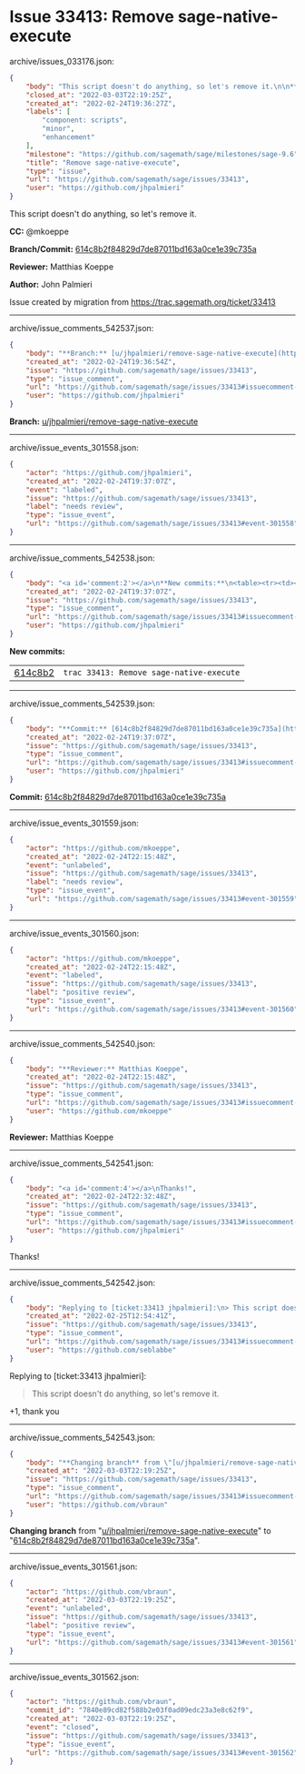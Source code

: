 # Issue 33413: Remove sage-native-execute

archive/issues_033176.json:
```json
{
    "body": "This script doesn't do anything, so let's remove it.\n\n**CC:**  @mkoeppe\n\n**Branch/Commit:** [614c8b2f84829d7de87011bd163a0ce1e39c735a](https://github.com/sagemath/sagetrac-mirror/commit/614c8b2f84829d7de87011bd163a0ce1e39c735a)\n\n**Reviewer:** Matthias Koeppe\n\n**Author:** John Palmieri\n\nIssue created by migration from https://trac.sagemath.org/ticket/33413\n\n",
    "closed_at": "2022-03-03T22:19:25Z",
    "created_at": "2022-02-24T19:36:27Z",
    "labels": [
        "component: scripts",
        "minor",
        "enhancement"
    ],
    "milestone": "https://github.com/sagemath/sage/milestones/sage-9.6",
    "title": "Remove sage-native-execute",
    "type": "issue",
    "url": "https://github.com/sagemath/sage/issues/33413",
    "user": "https://github.com/jhpalmieri"
}
```
This script doesn't do anything, so let's remove it.

**CC:**  @mkoeppe

**Branch/Commit:** [614c8b2f84829d7de87011bd163a0ce1e39c735a](https://github.com/sagemath/sagetrac-mirror/commit/614c8b2f84829d7de87011bd163a0ce1e39c735a)

**Reviewer:** Matthias Koeppe

**Author:** John Palmieri

Issue created by migration from https://trac.sagemath.org/ticket/33413





---

archive/issue_comments_542537.json:
```json
{
    "body": "**Branch:** [u/jhpalmieri/remove-sage-native-execute](https://github.com/sagemath/sagetrac-mirror/tree/u/jhpalmieri/remove-sage-native-execute)",
    "created_at": "2022-02-24T19:36:54Z",
    "issue": "https://github.com/sagemath/sage/issues/33413",
    "type": "issue_comment",
    "url": "https://github.com/sagemath/sage/issues/33413#issuecomment-542537",
    "user": "https://github.com/jhpalmieri"
}
```

**Branch:** [u/jhpalmieri/remove-sage-native-execute](https://github.com/sagemath/sagetrac-mirror/tree/u/jhpalmieri/remove-sage-native-execute)



---

archive/issue_events_301558.json:
```json
{
    "actor": "https://github.com/jhpalmieri",
    "created_at": "2022-02-24T19:37:07Z",
    "event": "labeled",
    "issue": "https://github.com/sagemath/sage/issues/33413",
    "label": "needs review",
    "type": "issue_event",
    "url": "https://github.com/sagemath/sage/issues/33413#event-301558"
}
```



---

archive/issue_comments_542538.json:
```json
{
    "body": "<a id='comment:2'></a>\n**New commits:**\n<table><tr><td><a href=\"https://github.com/sagemath/sagetrac-mirror/commit/614c8b2f84829d7de87011bd163a0ce1e39c735a\">614c8b2</a></td><td><code>trac 33413: Remove sage-native-execute</code></td></tr></table>\n",
    "created_at": "2022-02-24T19:37:07Z",
    "issue": "https://github.com/sagemath/sage/issues/33413",
    "type": "issue_comment",
    "url": "https://github.com/sagemath/sage/issues/33413#issuecomment-542538",
    "user": "https://github.com/jhpalmieri"
}
```

<a id='comment:2'></a>
**New commits:**
<table><tr><td><a href="https://github.com/sagemath/sagetrac-mirror/commit/614c8b2f84829d7de87011bd163a0ce1e39c735a">614c8b2</a></td><td><code>trac 33413: Remove sage-native-execute</code></td></tr></table>




---

archive/issue_comments_542539.json:
```json
{
    "body": "**Commit:** [614c8b2f84829d7de87011bd163a0ce1e39c735a](https://github.com/sagemath/sagetrac-mirror/commit/614c8b2f84829d7de87011bd163a0ce1e39c735a)",
    "created_at": "2022-02-24T19:37:07Z",
    "issue": "https://github.com/sagemath/sage/issues/33413",
    "type": "issue_comment",
    "url": "https://github.com/sagemath/sage/issues/33413#issuecomment-542539",
    "user": "https://github.com/jhpalmieri"
}
```

**Commit:** [614c8b2f84829d7de87011bd163a0ce1e39c735a](https://github.com/sagemath/sagetrac-mirror/commit/614c8b2f84829d7de87011bd163a0ce1e39c735a)



---

archive/issue_events_301559.json:
```json
{
    "actor": "https://github.com/mkoeppe",
    "created_at": "2022-02-24T22:15:48Z",
    "event": "unlabeled",
    "issue": "https://github.com/sagemath/sage/issues/33413",
    "label": "needs review",
    "type": "issue_event",
    "url": "https://github.com/sagemath/sage/issues/33413#event-301559"
}
```



---

archive/issue_events_301560.json:
```json
{
    "actor": "https://github.com/mkoeppe",
    "created_at": "2022-02-24T22:15:48Z",
    "event": "labeled",
    "issue": "https://github.com/sagemath/sage/issues/33413",
    "label": "positive review",
    "type": "issue_event",
    "url": "https://github.com/sagemath/sage/issues/33413#event-301560"
}
```



---

archive/issue_comments_542540.json:
```json
{
    "body": "**Reviewer:** Matthias Koeppe",
    "created_at": "2022-02-24T22:15:48Z",
    "issue": "https://github.com/sagemath/sage/issues/33413",
    "type": "issue_comment",
    "url": "https://github.com/sagemath/sage/issues/33413#issuecomment-542540",
    "user": "https://github.com/mkoeppe"
}
```

**Reviewer:** Matthias Koeppe



---

archive/issue_comments_542541.json:
```json
{
    "body": "<a id='comment:4'></a>\nThanks!",
    "created_at": "2022-02-24T22:32:48Z",
    "issue": "https://github.com/sagemath/sage/issues/33413",
    "type": "issue_comment",
    "url": "https://github.com/sagemath/sage/issues/33413#issuecomment-542541",
    "user": "https://github.com/jhpalmieri"
}
```

<a id='comment:4'></a>
Thanks!



---

archive/issue_comments_542542.json:
```json
{
    "body": "Replying to [ticket:33413 jhpalmieri]:\n> This script doesn't do anything, so let's remove it.\n\n+1, thank you",
    "created_at": "2022-02-25T12:54:41Z",
    "issue": "https://github.com/sagemath/sage/issues/33413",
    "type": "issue_comment",
    "url": "https://github.com/sagemath/sage/issues/33413#issuecomment-542542",
    "user": "https://github.com/seblabbe"
}
```

Replying to [ticket:33413 jhpalmieri]:
> This script doesn't do anything, so let's remove it.

+1, thank you



---

archive/issue_comments_542543.json:
```json
{
    "body": "**Changing branch** from \"[u/jhpalmieri/remove-sage-native-execute](https://github.com/sagemath/sagetrac-mirror/tree/u/jhpalmieri/remove-sage-native-execute)\" to \"[614c8b2f84829d7de87011bd163a0ce1e39c735a](https://github.com/sagemath/sagetrac-mirror/commit/614c8b2f84829d7de87011bd163a0ce1e39c735a)\".",
    "created_at": "2022-03-03T22:19:25Z",
    "issue": "https://github.com/sagemath/sage/issues/33413",
    "type": "issue_comment",
    "url": "https://github.com/sagemath/sage/issues/33413#issuecomment-542543",
    "user": "https://github.com/vbraun"
}
```

**Changing branch** from "[u/jhpalmieri/remove-sage-native-execute](https://github.com/sagemath/sagetrac-mirror/tree/u/jhpalmieri/remove-sage-native-execute)" to "[614c8b2f84829d7de87011bd163a0ce1e39c735a](https://github.com/sagemath/sagetrac-mirror/commit/614c8b2f84829d7de87011bd163a0ce1e39c735a)".



---

archive/issue_events_301561.json:
```json
{
    "actor": "https://github.com/vbraun",
    "created_at": "2022-03-03T22:19:25Z",
    "event": "unlabeled",
    "issue": "https://github.com/sagemath/sage/issues/33413",
    "label": "positive review",
    "type": "issue_event",
    "url": "https://github.com/sagemath/sage/issues/33413#event-301561"
}
```



---

archive/issue_events_301562.json:
```json
{
    "actor": "https://github.com/vbraun",
    "commit_id": "7840e89cd82f588b2e03f0ad09edc23a3e8c62f9",
    "created_at": "2022-03-03T22:19:25Z",
    "event": "closed",
    "issue": "https://github.com/sagemath/sage/issues/33413",
    "type": "issue_event",
    "url": "https://github.com/sagemath/sage/issues/33413#event-301562"
}
```
